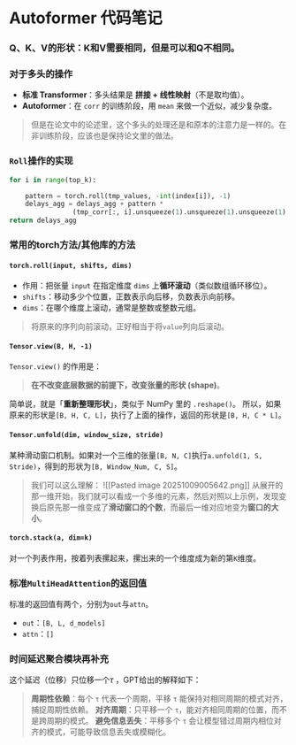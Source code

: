 # Autoformer 代码笔记
### Q、K、V的形状：K和V需要相同，但是可以和Q不相同。
### 对于多头的操作
- **标准 Transformer**：多头结果是 **拼接 + 线性映射**（不是取均值）。
- **Autoformer**：在 `corr` 的训练阶段，用 `mean` 来做一个近似，减少复杂度。
> 但是在论文中的论述里，这个多头的处理还是和原本的注意力是一样的。在非训练阶段，应该也是保持论文里的做法。
### `Roll`操作的实现
```python
for i in range(top_k):

	pattern = torch.roll(tmp_values, -int(index[i]), -1)	
	delays_agg = delays_agg + pattern * 
				(tmp_corr[:, i].unsqueeze(1).unsqueeze(1).unsqueeze(1).repeat(1, head, channel, length))
return delays_agg
```
### 常用的torch方法/其他库的方法
#### `torch.roll(input, shifts, dims)`
- 作用：把张量 `input` 在指定维度 `dims` 上**循环滚动**（类似数组循环移位）。
- `shifts`：移动多少个位置，正数表示向后移，负数表示向前移。
- `dims`：在哪个维度上滚动，通常是整数或整数元组。
>将原来的序列向前滚动，正好相当于将`value`列向后滚动。
#### `Tensor.view(B, H, -1)`
`Tensor.view()` 的作用是：
> **在不改变底层数据的前提下，改变张量的形状 (shape)**。

简单说，就是「**重新整理形状**」，类似于 NumPy 里的 `.reshape()`。
所以，如果原来的形状是`[B, H, C, L]`，执行了上面的操作，返回的形状是`[B, H, C * L]`。
#### `Tensor.unfold(dim, window_size, stride)`
某种滑动窗口机制。如果对一个三维的张量`[B, N, C]`执行`a.unfold(1, S, Stride)`，得到的形状为`[B, Window_Num, C, S]`。
>我们可以这么理解：
>![[Pasted image 20251009005642.png]]
>从展开的那一维开始，我们就可以看成一个多维的元素，然后对照以上示例，发现变换后原先那一维变成了**滑动窗口的个数**，而最后一维对应地变为**窗口的大小**。
#### `torch.stack(a, dim=k)`
对一个列表作用，按着列表摞起来，摞出来的一个维度成为新的第`K`维度。
### 标准`MultiHeadAttention`的返回值
标准的返回值有两个，分别为`out`与`attn`。
- `out`：`[B, L, d_models]`
- `attn`：`[]`
### 时间延迟聚合模块再补充
这个延迟（位移）只位移一个$\tau$ ，GPT给出的解释如下：
>**周期性依赖**：每个 `τ` 代表一个周期，平移 `τ` 能保持对相同周期的模式对齐，捕捉周期性依赖。
>**对齐周期**：只平移一个 `τ`，能对齐相同周期的位置，而不是跨周期的模式。
>**避免信息丢失**：平移多个 `τ` 会让模型错过周期内相位对齐的模式，可能导致信息丢失或模糊化。

